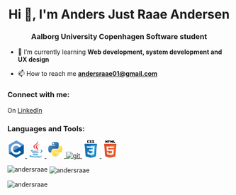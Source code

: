 <h1 align="center">Hi 👋, I'm Anders Just Raae Andersen</h1>
<h3 align="center">Aalborg University Copenhagen Software student</h3>

- 🌱 I’m currently learning **Web development, system development and UX design**

- 📫 How to reach me **andersraae01@gmail.com**

<h3 align="left">Connect with me:</h3>
<p align="left">
  On <a href="https://www.linkedin.com/in/anders-just-raae-andersen-2680011a2/">LinkedIn</a>
</p>

<h3 align="left">Languages and Tools:</h3>
<p align="left">
<a href="https://www.cprogramming.com/" target="_blank" rel="noreferrer"> <img src="https://raw.githubusercontent.com/devicons/devicon/master/icons/c/c-original.svg" alt="c" width="40" height="40"/> </a>
<a href="https://www.java.com" target="_blank" rel="noreferrer"> <img src="https://raw.githubusercontent.com/devicons/devicon/master/icons/java/java-original.svg" alt="java" width="40" height="40"/> </a> 
<a href="https://www.python.org" target="_blank" rel="noreferrer"> <img src="https://raw.githubusercontent.com/devicons/devicon/master/icons/python/python-original.svg" alt="python" width="40" height="40"/> </a> 
<a href="https://git-scm.com/" target="_blank" rel="noreferrer"> <img src="https://www.vectorlogo.zone/logos/git-scm/git-scm-icon.svg" alt="git" width="40" height="40"/> </a> 
<a href="https://www.w3schools.com/css/" target="_blank" rel="noreferrer"> <img src="https://raw.githubusercontent.com/devicons/devicon/master/icons/css3/css3-original-wordmark.svg" alt="css3" width="40" height="40"/> </a> 
<a href="https://www.w3.org/html/" target="_blank" rel="noreferrer"> <img src="https://raw.githubusercontent.com/devicons/devicon/master/icons/html5/html5-original-wordmark.svg" alt="html5" width="40" height="40"/> </a>  </p>

<p><img align="left" src="https://github-readme-stats.vercel.app/api/top-langs?username=andersraae&show_icons=true&theme=dark&locale=en&layout=compact" alt="andersraae" /></p>

<p>&nbsp;<img align="center" src="https://github-readme-stats.vercel.app/api?username=andersraae&show_icons=true&theme=dark&locale=en" alt="andersraae" /></p>

<p><img align="center" src="https://github-readme-streak-stats.herokuapp.com/?user=andersraae&theme=dark" alt="andersraae" /></p>

